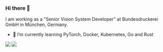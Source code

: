 ### Hi there 👋

<!--
**abhilb/abhilb** is a ✨ _special_ ✨ repository because its `README.md` (this file) appears on your GitHub profile.

Here are some ideas to get you started:

- 🔭 I’m currently working on ...
- 🌱 I’m currently learning ...
- 👯 I’m looking to collaborate on ...
- 🤔 I’m looking for help with ...
- 💬 Ask me about ...
- 📫 How to reach me: ...
- 😄 Pronouns: ...
- ⚡ Fun fact: ...
-->

I am working as a "Senior Vision System Developer" at Bundesdruckerei GmbH in München, Germany. 


- 🌱 I’m currently learning PyTorch, Docker, Kubernetes, Go and Rust
<div>
<a>
  <img  align="left" src="https://github-readme-stats.vercel.app/api?username=abhilb&show_icons=true&theme=tokyonight" />
</a>
<a>
  <img align="left" src="https://github-readme-stats.vercel.app/api/top-langs/?username=abhilb&theme=tokyonight" />
</a>
</div>

